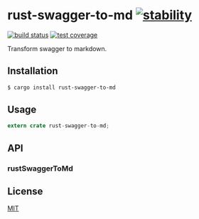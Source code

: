 # rust-swagger-to-md [![stability][0]][1]
[![build status][4]][5] [![test coverage][6]][7]

Transform swagger to markdown.

## Installation
```sh
$ cargo install rust-swagger-to-md
```

## Usage
```rs
extern crate rust-swagger-to-md;
```

## API
### rustSwaggerToMd

## License
[MIT](https://tldrlegal.com/license/mit-license)

[0]: https://img.shields.io/badge/stability-experimental-orange.svg?style=flat-square
[1]: https://nodejs.org/api/documentation.html#documentation_stability_index
[4]: https://img.shields.io/travis/yoshuawuyts/rust-swagger-to-md/master.svg?style=flat-square
[5]: https://travis-ci.org/yoshuawuyts/rust-swagger-to-md
[6]: https://img.shields.io/codecov/c/github/yoshuawuyts/rust-swagger-to-md/master.svg?style=flat-square
[7]: https://codecov.io/github/yoshuawuyts/rust-swagger-to-md
